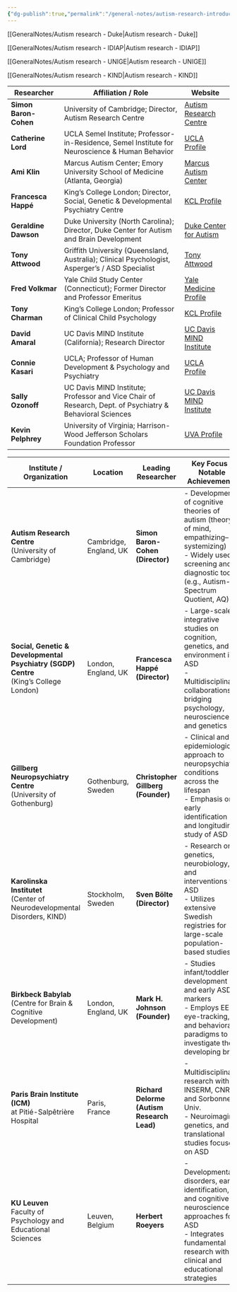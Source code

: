 ```yaml
---
{"dg-publish":true,"permalink":"/general-notes/autism-research-introduction/"}
---
```




[[GeneralNotes/Autism research - Duke\|Autism research - Duke]]

[[GeneralNotes/Autism research - IDIAP\|Autism research - IDIAP]]

[[GeneralNotes/Autism research - UNIGE\|Autism research - UNIGE]]

[[GeneralNotes/Autism research - KIND\|Autism research - KIND]]


| **Researcher**         | **Affiliation / Role**                                                                                         | **Website**                                                                                   |
|-------------------------|----------------------------------------------------------------------------------------------------------------|-----------------------------------------------------------------------------------------------|
| **Simon Baron-Cohen**  | University of Cambridge; Director, Autism Research Centre                                                      | [Autism Research Centre](https://www.autismresearchcentre.com/)                              |
| **Catherine Lord**     | UCLA Semel Institute; Professor-in-Residence, Semel Institute for Neuroscience & Human Behavior                | [UCLA Profile](https://www.semel.ucla.edu/directory/catherine-lord)                          |
| **Ami Klin**           | Marcus Autism Center; Emory University School of Medicine (Atlanta, Georgia)                                   | [Marcus Autism Center](https://www.marcus.org/)                                              |
| **Francesca Happé**    | King’s College London; Director, Social, Genetic & Developmental Psychiatry Centre                             | [KCL Profile](https://www.kcl.ac.uk/people/francesca-happe)                                  |
| **Geraldine Dawson**   | Duke University (North Carolina); Director, Duke Center for Autism and Brain Development                       | [Duke Center for Autism](https://autismcenter.duke.edu/people/faculty-and-staff/geraldine-dawson) |
| **Tony Attwood**       | Griffith University (Queensland, Australia); Clinical Psychologist, Asperger’s / ASD Specialist                 | [Tony Attwood](https://tonyattwood.com.au/)                                                  |
| **Fred Volkmar**       | Yale Child Study Center (Connecticut); Former Director and Professor Emeritus                                  | [Yale Medicine Profile](https://medicine.yale.edu/profile/fred_volkmar/)                     |
| **Tony Charman**       | King’s College London; Professor of Clinical Child Psychology                                                  | [KCL Profile](https://www.kcl.ac.uk/people/tony-charman)                                      |
| **David Amaral**       | UC Davis MIND Institute (California); Research Director                                                        | [UC Davis MIND Institute](https://health.ucdavis.edu/mindinstitute/team/272/david-g-amaral---research) |
| **Connie Kasari**      | UCLA; Professor of Human Development & Psychology and Psychiatry                                               | [UCLA Profile](https://education.ucla.edu/about/faculty-directory/connie-kasari/)             |
| **Sally Ozonoff**      | UC Davis MIND Institute; Professor and Vice Chair of Research, Dept. of Psychiatry & Behavioral Sciences        | [UC Davis MIND Institute](https://health.ucdavis.edu/mindinstitute/team/292/sally-j-ozonoff) |
| **Kevin Pelphrey**     | University of Virginia; Harrison-Wood Jefferson Scholars Foundation Professor                                  | [UVA Profile](https://education.virginia.edu/faculty-research/directory/kevin-pelphrey)       |


| **Institute / Organization**                                               | **Location**             | **Leading Researcher**                               | **Key Focus / Notable Achievements**                                                                                                                             |
|----------------------------------------------------------------------------|--------------------------|------------------------------------------------------|----------------------------------------------------------------------------------------------------------------------------------------------------------------------------------------------------------|
| **Autism Research Centre**<br>(University of Cambridge)                    | Cambridge, England, UK   | **Simon Baron-Cohen (Director)**                    | - Development of cognitive theories of autism (theory of mind, empathizing–systemizing)<br>- Widely used screening and diagnostic tools (e.g., Autism-Spectrum Quotient, AQ)                            |
| **Social, Genetic & Developmental Psychiatry (SGDP) Centre**<br>(King’s College London) | London, England, UK      | **Francesca Happé (Director)**                      | - Large-scale integrative studies on cognition, genetics, and environment in ASD<br>- Multidisciplinary collaborations bridging psychology, neuroscience, and genetics                                   |
| **Gillberg Neuropsychiatry Centre**<br>(University of Gothenburg)          | Gothenburg, Sweden       | **Christopher Gillberg (Founder)**                  | - Clinical and epidemiological approach to neuropsychiatric conditions across the lifespan<br>- Emphasis on early identification and longitudinal study of ASD                                            |
| **Karolinska Institutet**<br>(Center of Neurodevelopmental Disorders, KIND) | Stockholm, Sweden        | **Sven Bölte (Director)**                           | - Research on genetics, neurobiology, and interventions for ASD<br>- Utilizes extensive Swedish registries for large-scale population-based studies                                                       |
| **Birkbeck Babylab**<br>(Centre for Brain & Cognitive Development)         | London, England, UK      | **Mark H. Johnson (Founder)**                       | - Studies infant/toddler development and early ASD markers<br>- Employs EEG, eye-tracking, and behavioral paradigms to investigate the developing brain                                                  |
| **Paris Brain Institute (ICM)**<br>at Pitié-Salpêtrière Hospital           | Paris, France            | **Richard Delorme (Autism Research Lead)**          | - Multidisciplinary research with INSERM, CNRS, and Sorbonne Univ.<br>- Neuroimaging, genetics, and translational studies focused on ASD                                                                   |
| **KU Leuven**<br>Faculty of Psychology and Educational Sciences            | Leuven, Belgium          | **Herbert Roeyers**                                 | - Developmental disorders, early identification, and cognitive neuroscience approaches for ASD<br>- Integrates fundamental research with clinical and educational strategies                             |

